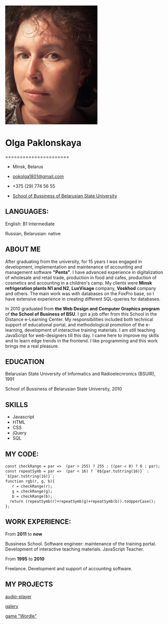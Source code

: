 ![OlgaPaklonskaya](./assets/img/op.jpg "Olga Paklonskaya")

# Olga Paklonskaya
======================
- Minsk, Belarus

- pokolga1801@gmail.com

- +375 (29) 774 56 55

- [School of Bussiness of Belarusian State University](https://sb.bsu.by/%D0%9F%D0%BE%D0%BA%D0%BB%D0%BE%D0%BD%D1%81%D0%BA%D0%B0%D1%8F-%D0%9E%D0%BB%D1%8C%D0%B3%D0%B0-%D0%93%D1%80%D0%B8%D0%B3%D0%BE%D1%80%D1%8C%D0%B5%D0%B2%D0%BD%D0%B0 )

## LANGUAGES:

English: B1 Intermediate

Russian, Belarusian: native

## ABOUT ME
After graduating from the university, for 15 years I was engaged in development, implementation and maintenance of accounting and management software **"Penta"**. I have advanced experience in digitalization of wholesale and retail trade, production in food and cafes, production of cosmetics and accounting in a children's camp. My clients were **Minsk refrigeration plants N1 and N2**, **LuxVisage** company, **Voskhod** company and others. The main work was with databases on the FoxPro base, so I have extensive experience in creating different SQL-queries for databases.

In 2010 graduated from **the Web Design and Computer Graphics program** of **the School of Business of BSU**. I got a job offer from this School in the Distance e-Learning Center. My responsibilities included both technical support of educational portal, and methodological promotion of the e-learning, development of interactive training materials. I am still teaching JavaScript for web-designers till this day. 
I came here to improve my skills and to learn edge trends in the frontend. I like programming and this work brings me a real pleasure.

## EDUCATION

Belarusian State University of Informatics and Radioelecnronics (BSUIR), 1991

School of Bussiness of Belarusian State University, 2010

## SKILLS
*  Javascript
*  HTML
*  CSS
*  jQuery
*  SQL

## MY CODE:

```
const checkRange = par =>  (par > 255) ? 255 : ((par < 0) ? 0 : par);
const repeatSymb = par =>  (par < 16) ? `0${par.toString(16)}` : `${par.toString(16)}`;
function rgb(r, g, b){
   r = checkRange(r);
   g = checkRange(g);
   b = checkRange(b);
  return (repeatSymb(r)+repeatSymb(g)+repeatSymb(b)).toUpperCase();
};
```

## WORK EXPERIENCE: 

From **2011** to  **now**

Bussiness School. Software engineer: maintenance of the training portal. Development of interactive teaching materials. JavaScript Teacher.

From **1995** to **2010**

Freelance. Development and support of accounting software.

## MY PROJECTS

[audio-player](https://rolling-scopes-school.github.io/pokolga-JSFEPRESCHOOL/audio-player)

[galery](https://rolling-scopes-school.github.io/pokolga-JSFEPRESCHOOL/galery)

[game "Wordle"](https://rolling-scopes-school.github.io/pokolga-JSFEPRESCHOOL/game-wordly)
